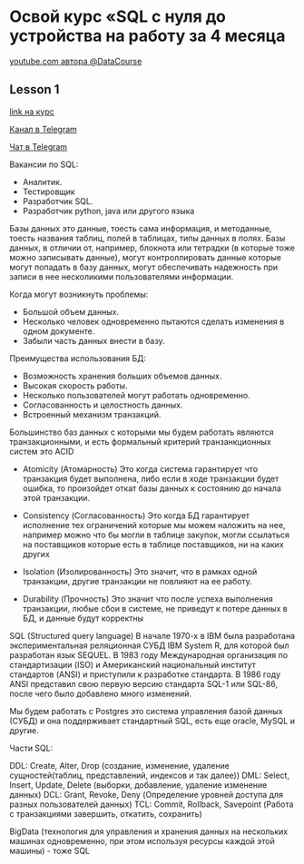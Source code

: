 # Освой курс «SQL с нуля до устройства на работу за 4 месяца

[youtube.com автора @DataCourse](https://www.youtube.com/@DataCourse)

## Lesson 1

[link на курс](https://www.youtube.com/watch?v=y8ojETyCb8k&list=PLzvuaEeolxkz4a0t4qhA0pxmttG8ZbBtd)

[Канал в Telegram](https://t.me/dwhlearn)

[Чат в Telegram](https://t.me/learn_data_engineer)

Вакансии по SQL:

- Аналитик.
- Тестировщик
- Разработчик SQL.
- Разработчик python, java или другого языка

Базы данных это данные, тоесть сама информация, и методанные, тоесть названия таблиц, полей в таблицах, типы данных в полях.
Базы данных, в отличии от, например, блокнота или тетрадки (в которые тоже можно записывать данные), могут контроллировать данные
которые могут попадать в базу данных, могут обеспечивать надежность при записи в нее несколикими пользователями информации.

Когда могут возникнуть проблемы:

- Большой объем данных.
- Несколько человек одновременно пытаются сделать изменения в одном документе.
- Забыли часть данных внести в базу.

Преимущества использования БД:

- Возможность хранения больших объемов данных.
- Высокая скорость работы.
- Несколько пользователей могут работать одновременно.
- Согласованность и целостность данных.
- Встроенный механизм транзакций.

Большинство баз данных с которыми мы будем работать являются транзакционными, и есть формальный критерий транзанкционных систем это ACID

- Atomicity (Атомарность)
Это когда система гарантирует что транзакция будет выполнена, либо если в ходе транзакции будет ошибка, то произойдет откат базы данных к состоянию до начала этой транзакции.

- Consistency (Согласованность)
Это когда БД гарантирует исполнение тех ограничений которые мы можем наложить на нее, например можно что бы могли в таблице закупок, могли ссылаться на поставщиков которые есть в таблице поставщиков, ни на каких других

- Isolation (Изолированность)
Это значит, что в рамках одной транзакции, другие транзакции не повлияют на ее работу.

- Durability (Прочность)
Это значит что после успеха выполнения транзакции, любые сбои в системе, не приведут к потере данных в БД, и данные будут корректны

SQL (Structured query language)
В начале 1970-х в IBM была разработана экспериментальная реляционная СУБД IBM System R, для которой был разработан язык SEQUEL.
В 1983 году Международная организация по стандартизации (ISO) и Американский национальный институт стандартов (ANSI) и приступили к разработке стандарта.
В 1986 году ANSI представил свою первую версию стандарта SQL-1 или SQL-86, после чего было добавлено много изменений.

Мы будем работать с Postgres это система управления базой данных (СУБД) и она поддерживает стандартный SQL, есть еще oracle, MySQL и другие.

Части SQL:

DDL: Create, Alter, Drop (создание, изменение, удаление сущностей(таблиц, представлений, индексов и так далее))
DML: Select, Insert, Update, Delete (выборки, добавление, удаление изменение данных)
DCL: Grant, Revoke, Deny (Определение уровней доступа для разных пользователей данных)
TCL: Commit, Rollback, Savepoint (Работа с транзакциями завершить, откатить, сохранить)

BigData (технология для управления и хранения данных на нескольких машинах одновременно, при этом используя ресурсы каждой этой машины) - тоже SQL
